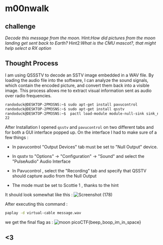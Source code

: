# m00nwalk
## challenge 
*Decode this message from the moon.*
Hint:*How did pictures from the moon landing get sent back to Earth?*
Hint2:*What is the CMU mascot?, that might help select a RX option*
## Thought Process

I am using QSSSTV to decode an SSTV image embedded in a WAV file. By loading the audio file into the software, I can analyze the sound signals, which contain the encoded picture, and convert them back into a visible image. This process allows me to extract visual information sent as audio over radio frequencies.

```bash
randoduck@DESKTOP-2PM3SNS:~$ sudo apt-get install pavucontrol
randoduck@DESKTOP-2PM3SNS:~$ sudo apt-get install qsstv
randoduck@DESKTOP-2PM3SNS:~$  pactl load-module module-null-sink sink_name=virtual-cable
22
```
After Installation I opened `qsstv` and `pavucontrol` on two different tabs and for both a GUI interface popped up. On the interface I had to make sure of a few things :

- In pavucontrol "Output Devices" tab must be set to  "Null Output" device.

- In qsstv to "Options" -> "Configuration" -> "Sound" and select the "PulseAudio" Audio Interface

- In Pavucontrol , select the "Recording" tab and specify that QSSTV should capture audio from the Null Output

- The mode must be set to Scottie 1 , thanks to the hint 

It should look somewhat like this :
![Screenshot (178)](https://github.com/user-attachments/assets/443df0dc-c2f8-4e85-b011-e78289536ab1)

After executing this command :
```bash
paplay -d virtual-cable message.wav
```
we get the final flag as :
![moon](https://github.com/user-attachments/assets/7775a179-8a31-4e95-9a54-e27337b0e996)
picoCTF{beep_boop_im_in_space}
## <3
